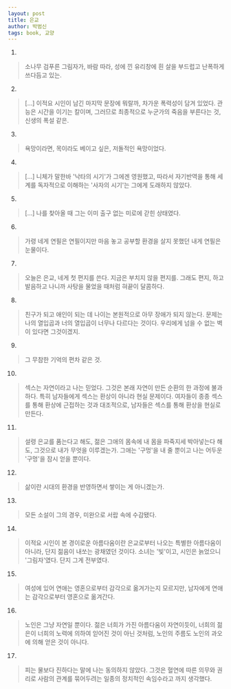 ```yaml
---
layout: post
title: 은교
author: 박범신
tags: book, 교양
---
```


1. 
> 소나무 검푸른 그림자가, 바람 따라, 성에 낀 유리창에 흰 살을 부드럽고 난폭하게 쓰다듬고 있는.
 
2. 
> [...] 이적요 시인이 남긴 마지막 문장에 뭐랄까, 차가운 폭력성이 담겨 있었다. 관능은 시간을 이기는 칼이며, 그러므로 최종적으로 누군가의 죽음을 부른다는 것, 신생의 폭설 같은.
 
3. 
> 욕망이라면, 목이라도 베이고 싶은, 저돌적인 욕망이었다.
 
4. 
> [...] 니체가 말한바 '낙타의 시기'가 그에겐 영원했고, 따라서 자기반역을 통해 세계를 독자적으로 이해하는 '사자의 시기'는 그에게 도래하지 않았다.
 
5. 
> [...] 나를 찾아올 때 그는 이미 출구 없는 미로에 갇힌 상태였다.
 
6. 
> 가령 네게 연필은 연필이지만 마음 놓고 공부할 환경을 살지 못했던 내게 연필은 눈물이다.
 
7. 
> 오늘은 은교, 네게 첫 편지를 쓴다. 지금은 부치지 않을 편지를. 그래도 편지, 하고 발음하고 나니까 사탕을 물었을 때처럼 혀끝이 달콤하다.
 
8. 
> 친구가 되고 애인이 되는 데 나이는 본원적으로 아무 장애가 되지 않는다. 문제는 나의 열입곱과 너의 열입곱이 너무나 다르다는 것이다. 우리에게 넘을 수 없는 벽이 있다면 그것이겠지.
 
9. 
> 그 무참한 기억의 편차 같은 것.
 
10. 
> 섹스는 자연이라고 나는 믿었다. 그것은 본래 자연이 만든 순환의 한 과정에 불과하다. 특히 남자들에게 섹스는 환상이 아니라 현실 문제이다. 여자들이 종종 섹스를 통해 환상에 근접하는 것과 대조적으로, 남자들은 섹스를 통해 환상을 현실로 만든다.
 
11. 
> 설령 은교를 품는다고 해도, 젊은 그애의 몸속에 내 몸을 파죽지세 박아넣는다 해도, 그것으로 내가 무엇을 이루겠는가. 그애는 '구멍'을 내 줄 뿐이고 나는 어두운 '구멍'을 잠시 얻을 뿐이다.
 
12. 
> 삶이란 시대의 환경을 반영하면서 쌓이는 게 아니겠는가.
 
13. 
> 모든 소설이 그의 경우, 미완으로 서랍 속에 수감됐다.
 
14. 
> 이적요 시인이 본 경이로운 아름다움이란 은교로부터 나오는 특별한 아름다움이 아니라, 단지 젊음이 내쏘는 광채였던 것이다. 소녀는 '빛'이고, 시인은 늙었으니 '그림자'였다. 단지 그게 전부였다.
 
15. 
> 여성에 있어 연애는 영혼으로부터 감각으로 옮겨가는지 모르지만, 남자에게 연애는 감각으로부터 영혼으로 옮겨간다.
 
16. 
> 노인은 그냥 자연일 뿐이다. 젊은 너희가 가진 아름다움이 자연이듯이, 너희의 젊은이 너희의 노력에 의하여 읻어진 것이 아닌 것처럼, 노인의 주름도 노인의 과오에 의해 얻은 것이 아니다.
 
17. 
> 피는 물보다 진하다는 말에 나는 동의하지 않았다. 그것은 혈연에 따른 의무와 권리로 사람의 관계를 묶어두려는 일종의 정치적인 속임수라고 까지 생각했다.
